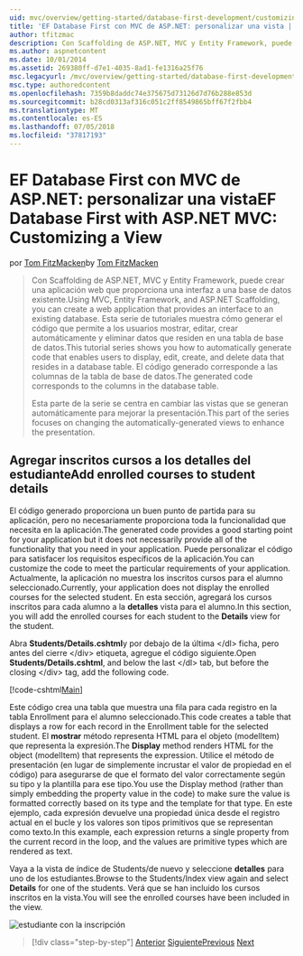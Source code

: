 ```yaml
---
uid: mvc/overview/getting-started/database-first-development/customizing-a-view
title: 'EF Database First con MVC de ASP.NET: personalizar una vista | Microsoft Docs'
author: tfitzmac
description: Con Scaffolding de ASP.NET, MVC y Entity Framework, puede crear una aplicación web que proporciona una interfaz a una base de datos existente. Este tutorial seri...
ms.author: aspnetcontent
ms.date: 10/01/2014
ms.assetid: 269380ff-d7e1-4035-8ad1-fe1316a25f76
msc.legacyurl: /mvc/overview/getting-started/database-first-development/customizing-a-view
msc.type: authoredcontent
ms.openlocfilehash: 7359b8daddc74e375675d73126d7d76b288e853d
ms.sourcegitcommit: b28cd0313af316c051c2ff8549865bff67f2fbb4
ms.translationtype: MT
ms.contentlocale: es-ES
ms.lasthandoff: 07/05/2018
ms.locfileid: "37817193"
---
```

<a name="ef-database-first-with-aspnet-mvc-customizing-a-view"></a><span data-ttu-id="58321-104">EF Database First con MVC de ASP.NET: personalizar una vista</span><span class="sxs-lookup"><span data-stu-id="58321-104">EF Database First with ASP.NET MVC: Customizing a View</span></span>
====================
<span data-ttu-id="58321-105">por [Tom FitzMacken](https://github.com/tfitzmac)</span><span class="sxs-lookup"><span data-stu-id="58321-105">by [Tom FitzMacken](https://github.com/tfitzmac)</span></span>

> <span data-ttu-id="58321-106">Con Scaffolding de ASP.NET, MVC y Entity Framework, puede crear una aplicación web que proporciona una interfaz a una base de datos existente.</span><span class="sxs-lookup"><span data-stu-id="58321-106">Using MVC, Entity Framework, and ASP.NET Scaffolding, you can create a web application that provides an interface to an existing database.</span></span> <span data-ttu-id="58321-107">Esta serie de tutoriales muestra cómo generar el código que permite a los usuarios mostrar, editar, crear automáticamente y eliminar datos que residen en una tabla de base de datos.</span><span class="sxs-lookup"><span data-stu-id="58321-107">This tutorial series shows you how to automatically generate code that enables users to display, edit, create, and delete data that resides in a database table.</span></span> <span data-ttu-id="58321-108">El código generado corresponde a las columnas de la tabla de base de datos.</span><span class="sxs-lookup"><span data-stu-id="58321-108">The generated code corresponds to the columns in the database table.</span></span>
> 
> <span data-ttu-id="58321-109">Esta parte de la serie se centra en cambiar las vistas que se generan automáticamente para mejorar la presentación.</span><span class="sxs-lookup"><span data-stu-id="58321-109">This part of the series focuses on changing the automatically-generated views to enhance the presentation.</span></span>


## <a name="add-enrolled-courses-to-student-details"></a><span data-ttu-id="58321-110">Agregar inscritos cursos a los detalles del estudiante</span><span class="sxs-lookup"><span data-stu-id="58321-110">Add enrolled courses to student details</span></span>

<span data-ttu-id="58321-111">El código generado proporciona un buen punto de partida para su aplicación, pero no necesariamente proporciona toda la funcionalidad que necesita en la aplicación.</span><span class="sxs-lookup"><span data-stu-id="58321-111">The generated code provides a good starting point for your application but it does not necessarily provide all of the functionality that you need in your application.</span></span> <span data-ttu-id="58321-112">Puede personalizar el código para satisfacer los requisitos específicos de la aplicación.</span><span class="sxs-lookup"><span data-stu-id="58321-112">You can customize the code to meet the particular requirements of your application.</span></span> <span data-ttu-id="58321-113">Actualmente, la aplicación no muestra los inscritos cursos para el alumno seleccionado.</span><span class="sxs-lookup"><span data-stu-id="58321-113">Currently, your application does not display the enrolled courses for the selected student.</span></span> <span data-ttu-id="58321-114">En esta sección, agregará los cursos inscritos para cada alumno a la **detalles** vista para el alumno.</span><span class="sxs-lookup"><span data-stu-id="58321-114">In this section, you will add the enrolled courses for each student to the **Details** view for the student.</span></span>

<span data-ttu-id="58321-115">Abra **Students/Details.cshtml**y por debajo de la última &lt;/dl&gt; ficha, pero antes del cierre &lt;/div&gt; etiqueta, agregue el código siguiente.</span><span class="sxs-lookup"><span data-stu-id="58321-115">Open **Students/Details.cshtml**, and below the last &lt;/dl&gt; tab, but before the closing &lt;/div&gt; tag, add the following code.</span></span>

[!code-cshtml[Main](customizing-a-view/samples/sample1.cshtml)]

<span data-ttu-id="58321-116">Este código crea una tabla que muestra una fila para cada registro en la tabla Enrollment para el alumno seleccionado.</span><span class="sxs-lookup"><span data-stu-id="58321-116">This code creates a table that displays a row for each record in the Enrollment table for the selected student.</span></span> <span data-ttu-id="58321-117">El **mostrar** método representa HTML para el objeto (modelItem) que representa la expresión.</span><span class="sxs-lookup"><span data-stu-id="58321-117">The **Display** method renders HTML for the object (modelItem) that represents the expression.</span></span> <span data-ttu-id="58321-118">Utilice el método de presentación (en lugar de simplemente incrustar el valor de propiedad en el código) para asegurarse de que el formato del valor correctamente según su tipo y la plantilla para ese tipo.</span><span class="sxs-lookup"><span data-stu-id="58321-118">You use the Display method (rather than simply embedding the property value in the code) to make sure the value is formatted correctly based on its type and the template for that type.</span></span> <span data-ttu-id="58321-119">En este ejemplo, cada expresión devuelve una propiedad única desde el registro actual en el bucle y los valores son tipos primitivos que se representan como texto.</span><span class="sxs-lookup"><span data-stu-id="58321-119">In this example, each expression returns a single property from the current record in the loop, and the values are primitive types which are rendered as text.</span></span>

<span data-ttu-id="58321-120">Vaya a la vista de índice de Students/de nuevo y seleccione **detalles** para uno de los estudiantes.</span><span class="sxs-lookup"><span data-stu-id="58321-120">Browse to the Students/Index view again and select **Details** for one of the students.</span></span> <span data-ttu-id="58321-121">Verá que se han incluido los cursos inscritos en la vista.</span><span class="sxs-lookup"><span data-stu-id="58321-121">You will see the enrolled courses have been included in the view.</span></span>

![estudiante con la inscripción](customizing-a-view/_static/image1.png)

> [!div class="step-by-step"]
> <span data-ttu-id="58321-123">[Anterior](changing-the-database.md)
> [Siguiente](enhancing-data-validation.md)</span><span class="sxs-lookup"><span data-stu-id="58321-123">[Previous](changing-the-database.md)
[Next](enhancing-data-validation.md)</span></span>
